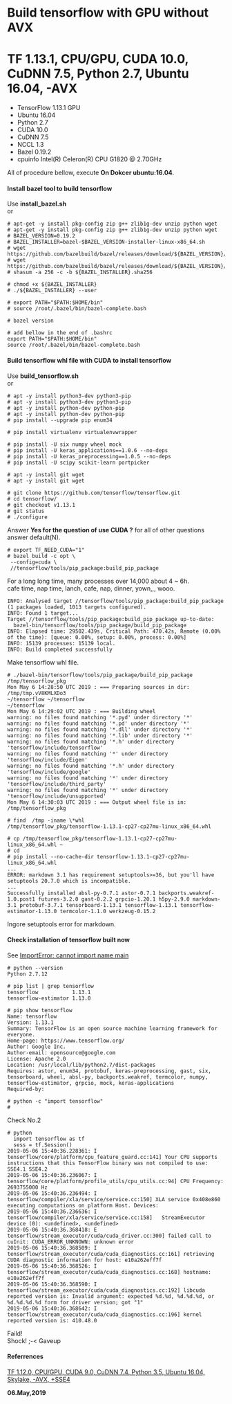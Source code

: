 # Build tensorflow with GPU without AVX  
# TF 1.13.1, CPU/GPU, CUDA 10.0, CuDNN 7.5, Python 2.7, Ubuntu 16.04, -AVX

- TensorFlow 1.13.1 GPU
- Ubuntu 16.04
- Python 2.7
- CUDA 10.0
- CuDNN 7.5
- NCCL 1.3
- Bazel 0.19.2
- cpuinfo Intel(R) Celeron(R) CPU G1820 @ 2.70GHz

All of procedure bellow, execute **On Dokcer ubuntu:16.04**.  

#### Install bazel tool to build tensorflow  
Use **install_bazel.sh**  
or  
```
# apt-get -y install pkg-config zip g++ zlib1g-dev unzip python wget
# apt-get -y install pkg-config zip g++ zlib1g-dev unzip python wget
# BAZEL_VERSION=0.19.2
# BAZEL_INSTALLER=bazel-$BAZEL_VERSION-installer-linux-x86_64.sh
# wget https://github.com/bazelbuild/bazel/releases/download/${BAZEL_VERSION}/${BAZEL_INSTALLER}
# wget https://github.com/bazelbuild/bazel/releases/download/${BAZEL_VERSION}/${BAZEL_INSTALLER}.sha256
# shasum -a 256 -c -b ${BAZEL_INSTALLER}.sha256 

# chmod +x ${BAZEL_INSTALLER}
# ./${BAZEL_INSTALLER} --user

# export PATH="$PATH:$HOME/bin"
# source /root/.bazel/bin/bazel-complete.bash

# bazel version

# add bellow in the end of .bashrc
export PATH="$PATH:$HOME/bin"
source /root/.bazel/bin/bazel-complete.bash
```

#### Build tensorflow whl file with CUDA to install tensorflow  
Use **build_tensorflow.sh**  
or  
```
# apt -y install python3-dev python3-pip
# apt -y install python3-dev python3-pip
# apt -y install python-dev python-pip
# apt -y install python-dev python-pip
# pip install --upgrade pip enum34

# pip install virtualenv virtualenvwrapper

# pip install -U six numpy wheel mock
# pip install -U keras_applications==1.0.6 --no-deps
# pip install -U keras_preprocessing==1.0.5 --no-deps
# pip install -U scipy scikit-learn portpicker

# apt -y install git wget
# apt -y install git wget

# git clone https://github.com/tensorflow/tensorflow.git
# cd tensorflow/
# git checkout v1.13.1
# git status
# ./configure
```
Answer **Yes for the question of use CUDA ?** for all of other questions answer default(N).  
```
# export TF_NEED_CUDA="1"
# bazel build -c opt \
 --config=cuda \
 //tensorflow/tools/pip_package:build_pip_package
```
For a long long time, many processes over 14,000 about 4 ~ 6h.  
cafe time, nap time, lanch, cafe, nap, dinner, yown,,, wooo.  

```
INFO: Analysed target //tensorflow/tools/pip_package:build_pip_package (1 packages loaded, 1013 targets configured).
INFO: Found 1 target...
Target //tensorflow/tools/pip_package:build_pip_package up-to-date:
  bazel-bin/tensorflow/tools/pip_package/build_pip_package
INFO: Elapsed time: 29502.439s, Critical Path: 470.42s, Remote (0.00% of the time): [queue: 0.00%, setup: 0.00%, process: 0.00%]
INFO: 15139 processes: 15139 local.
INFO: Build completed successfully
```
Make tensorflow whl file.  
```
# ./bazel-bin/tensorflow/tools/pip_package/build_pip_package /tmp/tensorflow_pkg
Mon May 6 14:28:50 UTC 2019 : === Preparing sources in dir: /tmp/tmp.vV8KMLXDo3
~/tensorflow ~/tensorflow
~/tensorflow
Mon May 6 14:29:02 UTC 2019 : === Building wheel
warning: no files found matching '*.pyd' under directory '*'
warning: no files found matching '*.pd' under directory '*'
warning: no files found matching '*.dll' under directory '*'
warning: no files found matching '*.lib' under directory '*'
warning: no files found matching '*.h' under directory 'tensorflow/include/tensorflow'
warning: no files found matching '*' under directory 'tensorflow/include/Eigen'
warning: no files found matching '*.h' under directory 'tensorflow/include/google'
warning: no files found matching '*' under directory 'tensorflow/include/third_party'
warning: no files found matching '*' under directory 'tensorflow/include/unsupported'
Mon May 6 14:30:03 UTC 2019 : === Output wheel file is in: /tmp/tensorflow_pkg

# find  /tmp -iname \*whl
/tmp/tensorflow_pkg/tensorflow-1.13.1-cp27-cp27mu-linux_x86_64.whl

# cp /tmp/tensorflow_pkg/tensorflow-1.13.1-cp27-cp27mu-linux_x86_64.whl ~
# cd
# pip install --no-cache-dir tensorflow-1.13.1-cp27-cp27mu-linux_x86_64.whl
...
ERROR: markdown 3.1 has requirement setuptools>=36, but you'll have setuptools 20.7.0 which is incompatible.
...
Successfully installed absl-py-0.7.1 astor-0.7.1 backports.weakref-1.0.post1 futures-3.2.0 gast-0.2.2 grpcio-1.20.1 h5py-2.9.0 markdown-3.1 protobuf-3.7.1 tensorboard-1.13.1 tensorflow-1.13.1 tensorflow-estimator-1.13.0 termcolor-1.1.0 werkzeug-0.15.2
```
Ingore setuptools error for markdown.  

#### Check installation of tensorflow built now  
See [ImportError: cannot import name main](https://qiita.com/qiita_kuru/items/77ef98e8ae37049cc1de)  

```
# python --version
Python 2.7.12

# pip list | grep tensorflow
tensorflow           1.13.1   
tensorflow-estimator 1.13.0   

# pip show tensorflow
Name: tensorflow
Version: 1.13.1
Summary: TensorFlow is an open source machine learning framework for everyone.
Home-page: https://www.tensorflow.org/
Author: Google Inc.
Author-email: opensource@google.com
License: Apache 2.0
Location: /usr/local/lib/python2.7/dist-packages
Requires: astor, enum34, protobuf, keras-preprocessing, gast, six, tensorboard, wheel, absl-py, backports.weakref, termcolor, numpy, tensorflow-estimator, grpcio, mock, keras-applications
Required-by: 

# python -c "import tensorflow"
# 
```
Check No.2  
```
# python
  import tensorflow as tf
  sess = tf.Session()
2019-05-06 15:40:36.228361: I tensorflow/core/platform/cpu_feature_guard.cc:141] Your CPU supports instructions that this TensorFlow binary was not compiled to use: SSE4.1 SSE4.2
2019-05-06 15:40:36.236067: I tensorflow/core/platform/profile_utils/cpu_utils.cc:94] CPU Frequency: 2693755000 Hz
2019-05-06 15:40:36.236494: I tensorflow/compiler/xla/service/service.cc:150] XLA service 0x408e860 executing computations on platform Host. Devices:
2019-05-06 15:40:36.236636: I tensorflow/compiler/xla/service/service.cc:158]   StreamExecutor device (0): <undefined>, <undefined>
2019-05-06 15:40:36.368418: E tensorflow/stream_executor/cuda/cuda_driver.cc:300] failed call to cuInit: CUDA_ERROR_UNKNOWN: unknown error
2019-05-06 15:40:36.368509: I tensorflow/stream_executor/cuda/cuda_diagnostics.cc:161] retrieving CUDA diagnostic information for host: e10a262eff7f
2019-05-06 15:40:36.368526: I tensorflow/stream_executor/cuda/cuda_diagnostics.cc:168] hostname: e10a262eff7f
2019-05-06 15:40:36.368590: I tensorflow/stream_executor/cuda/cuda_diagnostics.cc:192] libcuda reported version is: Invalid argument: expected %d.%d, %d.%d.%d, or %d.%d.%d.%d form for driver version; got "1"
2019-05-06 15:40:36.368642: I tensorflow/stream_executor/cuda/cuda_diagnostics.cc:196] kernel reported version is: 410.48.0
```
Faild!  
Shock! ;-< 
Gaveup

#### Referrences  
[TF 1.12.0, CPU/GPU, CUDA 9.0, CuDNN 7.4, Python 3.5, Ubuntu 16.04, Skylake, -AVX, +SSE4](https://github.com/yaroslavvb/tensorflow-community-wheels/issues/99)  

**06.May,2019**  
